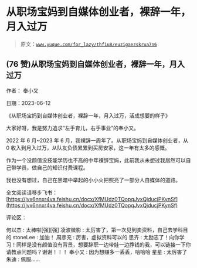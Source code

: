 # 从职场宝妈到自媒体创业者，裸辞一年，月入过万

> 原文：[`www.yuque.com/for_lazy/thfiu8/euzigaezskrua7n6`](https://www.yuque.com/for_lazy/thfiu8/euzigaezskrua7n6)



## (76 赞)从职场宝妈到自媒体创业者，裸辞一年，月入过万 

作者： 奉小又 

日期：2023-06-12 

《从职场宝妈到自媒体创业者，裸辞一年，月入过万，活成想要的样子》 

大家好呀，我是努力追求“左手育儿，右手事业”的奉小又。 

2022 年 6 月~2023 年 6 月，我裸辞一周年了。从职场宝妈到自媒体创业者，从 0 收入到月入过万，从队友负债累累到买房安家，这一年有太多的感慨。 

作为一个没颜值没技能学历也不高的中年裸辞宝妈，此前我从未想过我居然可以自己带学员，做自己的知识付费课程。 

我也没有想过，自己在黑暗中举起的小小火把照亮了一部分人自媒体的道路。 

全文阅读请移步飞书： [https://jvx6nnxr4va.feishu.cn/docx/XfMUdz0TQopqJvxQjducjPKynSf](https://jvx6nnxr4va.feishu.cn/docx/XfMUdz0TQopqJvxQjducjPKynSf) 

评论区： 

何以杰 : 太棒啦[强][强] 凌波微影 : 太厉害了，第一次见到卖资料，自己去学科目的 stoneLee : 加油！ 周彦充 : 厉害，虚拟资料可以的 思齐 : 太励志了！向你学习！同样是没有颜值没有背景，想要辞职一边带娃一边挣钱的我，可以链接一下你请教点问题吗？谢谢！！！ 奉小又 : 因为想赚多一丢丢，哈哈哈 星星 : 太厉害了 朱迪 : 佩服……
